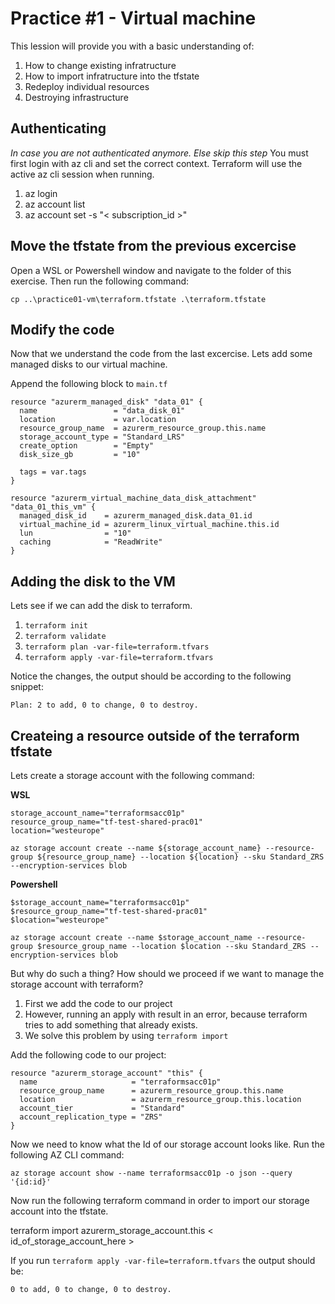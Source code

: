 # Practice #1 - Virtual machine

This lession will provide you with a basic understanding of:

1. How to change existing infratructure
2. How to import infratructure into the tfstate
3. Redeploy individual resources
4. Destroying infrastructure

## Authenticating

*In case you are not authenticated anymore. Else skip this step* 
You must first login with az cli and set the correct context. Terraform will use the active az cli session when running. 

1. az login
2. az account list
3. az account set -s "< subscription_id >"

## Move the tfstate from the previous excercise

Open a WSL or Powershell window and navigate to the folder of this exercise. Then run the following command:

`cp ..\practice01-vm\terraform.tfstate .\terraform.tfstate`

## Modify the code

Now that we understand the code from the last excercise. Lets add some managed disks to our virtual machine.

Append the following block to `main.tf`

```
resource "azurerm_managed_disk" "data_01" {
  name                 = "data_disk_01"
  location             = var.location
  resource_group_name  = azurerm_resource_group.this.name
  storage_account_type = "Standard_LRS"
  create_option        = "Empty"
  disk_size_gb         = "10"

  tags = var.tags
}

resource "azurerm_virtual_machine_data_disk_attachment" "data_01_this_vm" {
  managed_disk_id    = azurerm_managed_disk.data_01.id
  virtual_machine_id = azurerm_linux_virtual_machine.this.id
  lun                = "10"
  caching            = "ReadWrite"
}
```

## Adding the disk to the VM

Lets see if we can add the disk to terraform.

1. `terraform init`
2. `terraform validate`
3. `terraform plan -var-file=terraform.tfvars`
4. `terraform apply -var-file=terraform.tfvars` 

Notice the changes, the output should be according to the following snippet:
```
Plan: 2 to add, 0 to change, 0 to destroy.
```

## Createing a resource outside of the terraform tfstate

Lets create a storage account with the following command:

**WSL**
```
storage_account_name="terraformsacc01p"
resource_group_name="tf-test-shared-prac01"
location="westeurope"

az storage account create --name ${storage_account_name} --resource-group ${resource_group_name} --location ${location} --sku Standard_ZRS --encryption-services blob
```

**Powershell**
```
$storage_account_name="terraformsacc01p"
$resource_group_name="tf-test-shared-prac01"
$location="westeurope"

az storage account create --name $storage_account_name --resource-group $resource_group_name --location $location --sku Standard_ZRS --encryption-services blob
```

But why do such a thing? How should we proceed if we want to manage the storage account with terraform?

1. First we add the code to our project
2. However, running an apply with result in an error, because terraform tries to add something that already exists.
3. We solve this problem by using `terraform import` 

Add the following code to our project:

```
resource "azurerm_storage_account" "this" {
  name                     = "terraformsacc01p"
  resource_group_name      = azurerm_resource_group.this.name
  location                 = azurerm_resource_group.this.location
  account_tier             = "Standard"
  account_replication_type = "ZRS"
}
```

Now we need to know what the Id of our storage account looks like. Run the following AZ CLI command:
```
az storage account show --name terraformsacc01p -o json --query '{id:id}'
```

Now run the following terraform command in order to import our storage account into the tfstate.

terraform import azurerm_storage_account.this < id_of_storage_account_here >

If you run `terraform apply -var-file=terraform.tfvars` the output should be:

```
0 to add, 0 to change, 0 to destroy.
```